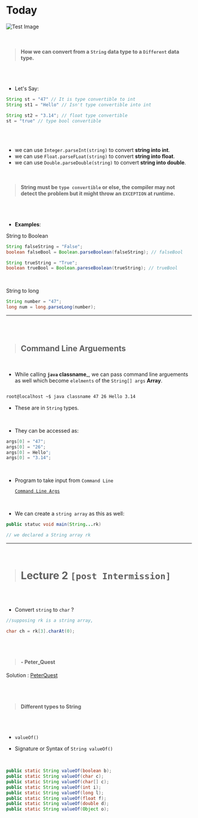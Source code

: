 
# Today



![Test Image](https://www.gcreddy.com/wp-content/uploads/2021/05/Java-Programming-Language.png)
<br>

<br>

> #### How we can convert from a `String` __data type__ to a `Different` __data type__.

<br>
<br>

- Let's Say:

```java
String st = "47" // It is type convertible to int
String st1 = "Hello" // Isn't type convertible into int

String st2 = "3.14"; // float type convertible
st = "true" // type bool convertible
```

<br>
<br>

- we can use `Integer.parseInt(string)` to convert __string into int__.
- we can use `Float.parseFLoat(string)` to convert __string into float__.
- we can use `Double.parseDouble(string)` to convert __string into double__.

<br>

> #### String must be `type convertible` or else, the __compiler__ may not detect the problem but it might throw an `EXCEPTION` at runtime. 

<br>
<br>

- __Examples__: 

String to Boolean
```java
String falseString = "False";
boolean falseBool = Boolean.parseBoolean(falseString); // falseBool

String trueString = "True";
boolean trueBool = Boolean.pareseBoolean(trueString); // trueBool

```

<br>

String to long

```java
String number = "47";
long num = long.parseLong(number); 
```

---

<br>
<br>

> ## Command Line Arguements

<br>

- While calling __`java` classname___, we can pass command line arguements as well which become `elelments` of the `String[] args` __Array__.


```bash

root@localhost ~$ java classname 47 26 Hello 3.14
```

- These are in `String` types.

<br>

- They can be accessed as:

```java
args[0] = "47";
args[0] = "26";
args[0] = Hello";
args[0] = "3.14";
```

<br>

- Program to take input from `Command Line` 

     [`Command Line Args`](../Codes/CommanLineArgs.java)

<br>

- We can create a `string array` as this as well:

```java
public statuc void main(String...rk)

// we declared a String array rk
```


---
<br>


> # Lecture 2 `[post Intermission]`

<br>
<br>


- Convert `string` to `char` ?

```java
//supposing rk is a string array,

char ch = rk[3].charAt(0);
```

<br>
<br>

>#### - Peter_Quest

Solution : [PeterQuest](../Codes/PeterQuest.java)

<br>
<br>

>#### Different types to String

<br>
<br>

- `valueOf()`


- Signature or Syntax of `String valueOf()`

<br>

```java
public static String valueOf(boolean b);
public static String valueOf(char c);
public static String valueOf(char[] c);
public static String valueOf(int i);
public static String valueOf(long l);
public static String valueOf(float f);
public static String valueOf(double d);
public static String valueOf(Object o);
```

<br>
<br>



